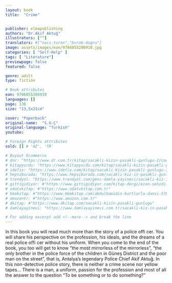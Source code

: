 ```yaml
---
layout: book
title:  "Crime"


publisher: elmapublishing
authors: "Dr.Akif Aktuğ"
illustrators: [""]
translators: #["naci-turan","burak-dogru"]
image: assets/images/ean/9786055286910.jpg
categories: [ "Self-Help" ]
tags: [ "Literature"]
previewpage: false
featured: false

genre: adult
type: fiction

# Book attributes
ean: 9786055286910
languages: []
page: 136
size: "13,5x21cm"

cover: "Paperback"
original-name:  "S.U.Ç"
original-language: "Turkish"
youtube:

# Foreign Rights attributes
sold: [] # 'AZ', 'TR'

# Buyout Ecommerce
# dnr: "https://www.dr.com.tr/kitap/sacakli-kizin-pasakli-gunlugu-2/cocuk-ve-genclik/genclik-10-yas/roman-oyku/urunno=0001893059001"
# kitapyurdu: "https://www.kitapyurdu.com/kitap/sacakli-kizin-pasakli-gunlugu-2-/560122.html&filter_name=Sa%C3%A7akl%C4%B1+K%C4%B1z%27%C4%B1n+Pasakl%C4%B1+G%C3%BCnl%C3%BC%C4%9F%C3%BC+2"
# idefix: "https://www.idefix.com/kitap/sacakli-kizin-pasakli-gunlugu-2/cocuk-ve-genclik/genclik-10-yas/roman-oyku/urunno=0001893059001"
# hepsiburada: "https://www.hepsiburada.com/sacakli-kiz-in-pasakli-gunlugu-2-damla-yayinevi-p-HBV000012ER86"
# trendyol: "https://www.trendyol.com/genc-damla-yayinevi/sacakli-kiz-in-pasakli-gunlugu-2-p-54825777"
# gittigidiyor: #"https://www.gittigidiyor.com/kitap-dergi/ezan-sehidi-adnan-menderes_pdp_732728793"
# odatvkitap: #"https://www.odatvkitap.com.tr"
# bkmkitap: #"https://www.bkmkitap.com/abdulhamidin-kurtlarla-dansi-578226"
# amazontr: #"https://www.amazon.com.tr"
# dkitap: #"https://www.dkitap.com/sacakli-kizin-pasakli-gunlugu"
# damlayayinevi: "https://www.damlayayinevi.com.tr/sacakli-kiz-in-pasakli-gunlugu-2-bu-iste-bi-terslik-var"

# For adding excerpt add <!--more--> and break the line
---
```

In this book you will read much more than the
story of a police offi cer. You will share his perspective on the profession, his ideals, and the dreams
of a real police offi cer without his uniform.
When you come to the end of the book, you too will
get to know “the most mirrorless of the mirrorless”,
“the only brother in the police force of the children
in Güneş District and the poor man on the street”,
that is, Antalya’s legendary Police Chief Akif Aktuğ.
In this non-detective police story, there is neither
a crime scene nor yellow tapes... There is a man, a
uniform, passion for the profession and most of all
the answer to the question “To be something or to
do something?”
<!--more--> 

